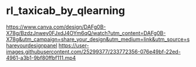 # rl_taxicab_by_qlearning
https://www.canva.com/design/DAFg0B-X78g/BzdzJnwey0FJxdJ4OYm6qQ/watch?utm_content=DAFg0B-X78g&utm_campaign=share_your_design&utm_medium=link&utm_source=shareyourdesignpanel
https://user-images.githubusercontent.com/25299377/233772356-076e49bf-22ed-4961-a3b1-9bf80ffbf111.mp4

